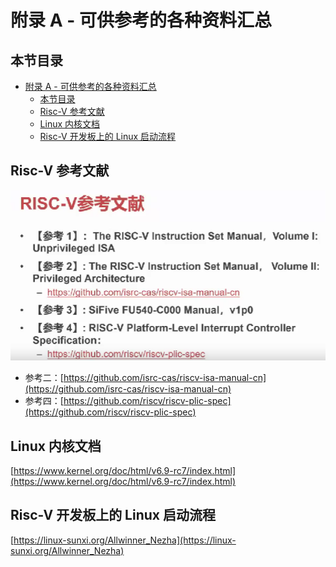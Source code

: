 # 附录 A - 可供参考的各种资料汇总

## 本节目录

- [附录 A - 可供参考的各种资料汇总](#附录-a---可供参考的各种资料汇总)
  - [本节目录](#本节目录)
  - [Risc-V 参考文献](#risc-v-参考文献)
  - [Linux 内核文档](#linux-内核文档)
  - [Risc-V 开发板上的 Linux 启动流程](#risc-v开发板上的linux启动流程)

## Risc-V 参考文献

![Risc-V参考文献](./resource/RV参考文献.png)

- 参考二：[https://github.com/isrc-cas/riscv-isa-manual-cn](https://github.com/isrc-cas/riscv-isa-manual-cn)
- 参考四：[https://github.com/riscv/riscv-plic-spec](https://github.com/riscv/riscv-plic-spec)

## Linux 内核文档

[https://www.kernel.org/doc/html/v6.9-rc7/index.html](https://www.kernel.org/doc/html/v6.9-rc7/index.html)

## Risc-V 开发板上的 Linux 启动流程

[https://linux-sunxi.org/Allwinner_Nezha](https://linux-sunxi.org/Allwinner_Nezha)
